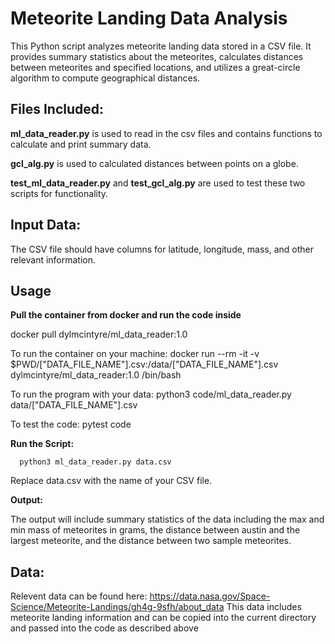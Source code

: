 # **Meteorite Landing Data Analysis**

This Python script analyzes meteorite landing data stored in a CSV file. It provides summary statistics about the meteorites, calculates distances between meteorites and specified locations, and utilizes a great-circle algorithm to compute geographical distances.


## **Files Included:**


**ml_data_reader.py** is used to read in the csv files and contains functions to calculate and print summary data. 

**gcl_alg.py** is used to calculated distances between points on a globe.

**test_ml_data_reader.py** and **test_gcl_alg.py** are used to test these two scripts for functionality.


##  **Input Data:**

The CSV file should have columns for latitude, longitude, mass, and other relevant information.

## Usage
**Pull the container from docker and run the code inside**

docker pull dylmcintyre/ml_data_reader:1.0

To run the container on your machine: 
docker run --rm -it -v $PWD/["DATA_FILE_NAME"].csv:/data/["DATA_FILE_NAME"].csv dylmcintyre/ml_data_reader:1.0 /bin/bash

To run the program with your data: 
python3 code/ml_data_reader.py data/["DATA_FILE_NAME"].csv

To test the code: 
pytest code



**Run the Script:**

      python3 ml_data_reader.py data.csv

Replace data.csv with the name of your CSV file.

**Output:**


The output will include summary statistics of the data including the max and min mass of meteorites in grams, the distance between austin and the largest meteorite, and the distance between two sample meteorites.

## **Data:**
Relevent data can be found here: https://data.nasa.gov/Space-Science/Meteorite-Landings/gh4g-9sfh/about_data
This data includes meteorite landing information and can be copied into the current directory and passed into the code as described above

